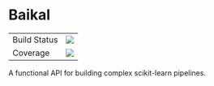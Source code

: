 # Baikal

<table>
<tr>
  <td>Build Status</td>
  <td>
    <a href="https://circleci.com/gh/alegonz/baikal/tree/master">
    <img src="https://circleci.com/gh/alegonz/baikal/tree/master.svg?style=svg&circle-token=fb67eeed2067c361989d2091b9d4d03e6899010b" />
    </a>
  </td>
</tr>
<tr>
  <td>Coverage</td>
  <td>
    <a href="https://codecov.io/gh/alegonz/baikal">
    <img src="https://codecov.io/gh/alegonz/baikal/branch/master/graph/badge.svg?token=SSoeQETNh6">
    </a>
  </td>
</tr>
</table>

A functional API for building complex scikit-learn pipelines.
